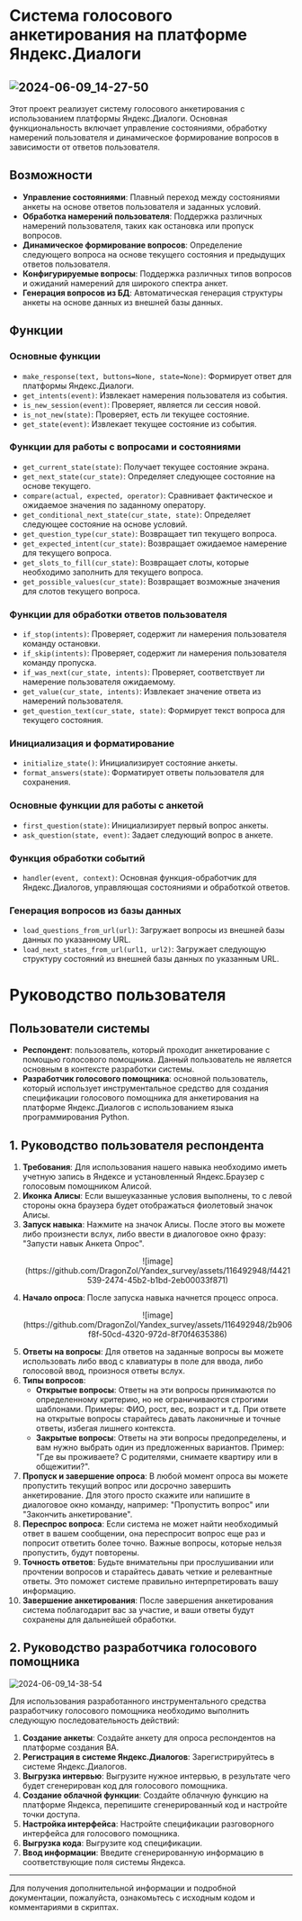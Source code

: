 # Система голосового анкетирования на платформе Яндекс.Диалоги

## ![2024-06-09_14-27-50](https://github.com/DragonZol/Yandex_survey/assets/116492948/3d6bc18e-5b47-4535-b508-b57884d155d0)

Этот проект реализует систему голосового анкетирования с использованием платформы Яндекс.Диалоги. Основная функциональность включает управление состояниями, обработку намерений пользователя и динамическое формирование вопросов в зависимости от ответов пользователя.

## Возможности

- **Управление состояниями**: Плавный переход между состояниями анкеты на основе ответов пользователя и заданных условий.
- **Обработка намерений пользователя**: Поддержка различных намерений пользователя, таких как остановка или пропуск вопросов.
- **Динамическое формирование вопросов**: Определение следующего вопроса на основе текущего состояния и предыдущих ответов пользователя.
- **Конфигурируемые вопросы**: Поддержка различных типов вопросов и ожиданий намерений для широкого спектра анкет.
- **Генерация вопросов из БД**: Автоматическая генерация структуры анкеты на основе данных из внешней базы данных.

## Функции

### Основные функции

- `make_response(text, buttons=None, state=None)`: Формирует ответ для платформы Яндекс.Диалоги.
- `get_intents(event)`: Извлекает намерения пользователя из события.
- `is_new_session(event)`: Проверяет, является ли сессия новой.
- `is_not_new(state)`: Проверяет, есть ли текущее состояние.
- `get_state(event)`: Извлекает текущее состояние из события.

### Функции для работы с вопросами и состояниями

- `get_current_state(state)`: Получает текущее состояние экрана.
- `get_next_state(cur_state)`: Определяет следующее состояние на основе текущего.
- `compare(actual, expected, operator)`: Сравнивает фактическое и ожидаемое значения по заданному оператору.
- `get_conditional_next_state(cur_state, state)`: Определяет следующее состояние на основе условий.
- `get_question_type(cur_state)`: Возвращает тип текущего вопроса.
- `get_expected_intent(cur_state)`: Возвращает ожидаемое намерение для текущего вопроса.
- `get_slots_to_fill(cur_state)`: Возвращает слоты, которые необходимо заполнить для текущего вопроса.
- `get_possible_values(cur_state)`: Возвращает возможные значения для слотов текущего вопроса.

### Функции для обработки ответов пользователя

- `if_stop(intents)`: Проверяет, содержит ли намерения пользователя команду остановки.
- `if_skip(intents)`: Проверяет, содержит ли намерения пользователя команду пропуска.
- `if_was_next(cur_state, intents)`: Проверяет, соответствует ли намерение пользователя ожидаемому.
- `get_value(cur_state, intents)`: Извлекает значение ответа из намерений пользователя.
- `get_question_text(cur_state, state)`: Формирует текст вопроса для текущего состояния.

### Инициализация и форматирование

- `initialize_state()`: Инициализирует состояние анкеты.
- `format_answers(state)`: Форматирует ответы пользователя для сохранения.

### Основные функции для работы с анкетой

- `first_question(state)`: Инициализирует первый вопрос анкеты.
- `ask_question(state, event)`: Задает следующий вопрос в анкете.

### Функция обработки событий

- `handler(event, context)`: Основная функция-обработчик для Яндекс.Диалогов, управляющая состояниями и обработкой ответов.

### Генерация вопросов из базы данных

- `load_questions_from_url(url)`: Загружает вопросы из внешней базы данных по указанному URL.
- `load_next_states_from_url(url1, url2)`: Загружает следующую структуру состояний из внешней базы данных по указанным URL.

# Руководство пользователя

## Пользователи системы

- **Респондент**: пользователь, который проходит анкетирование с помощью голосового помощника. Данный пользователь не является основным в контексте разработки системы.
- **Разработчик голосового помощника**: основной пользователь, который использует инструментальное средство для создания спецификации голосового помощника для анкетирования на платформе Яндекс.Диалогов с использованием языка программирования Python.

## 1. Руководство пользователя респондента

1. **Требования**: Для использования нашего навыка необходимо иметь учетную запись в Яндексе и установленный Яндекс.Браузер с голосовым помощником Алисой.
2. **Иконка Алисы**: Если вышеуказанные условия выполнены, то с левой стороны окна браузера будет отображаться фиолетовый значок Алисы.
3. **Запуск навыка**: Нажмите на значок Алисы. После этого вы можете либо произнести вслух, либо ввести в диалоговое окно фразу: "Запусти навык Анкета Опрос".
   <p align="center">
   ![image](https://github.com/DragonZol/Yandex_survey/assets/116492948/f4421539-2474-45b2-b1bd-2eb00033f871)
   </p>
4. **Начало опроса**: После запуска навыка начнется процесс опроса.
   <p align="center">
   ![image](https://github.com/DragonZol/Yandex_survey/assets/116492948/2b906f8f-50cd-4320-972d-8f70f4635386)
   </p>
5. **Ответы на вопросы**: Для ответов на заданные вопросы вы можете использовать либо ввод с клавиатуры в поле для ввода, либо голосовой ввод, произнося ответы вслух.
6. **Типы вопросов**:
    - **Открытые вопросы**: Ответы на эти вопросы принимаются по определенному критерию, но не ограничиваются строгими шаблонами. Примеры: ФИО, рост, вес, возраст и т.д. При ответе на открытые вопросы старайтесь давать лаконичные и точные ответы, избегая лишнего контекста.
    - **Закрытые вопросы**: Ответы на эти вопросы предопределены, и вам нужно выбрать один из предложенных вариантов. Пример: "Где вы проживаете? С родителями, снимаете квартиру или в общежитии?".
7. **Пропуск и завершение опроса**: В любой момент опроса вы можете пропустить текущий вопрос или досрочно завершить анкетирование. Для этого просто скажите или напишите в диалоговое окно команду, например: "Пропустить вопрос" или "Закончить анкетирование".
8. **Переспрос вопроса**: Если система не может найти необходимый ответ в вашем сообщении, она переспросит вопрос еще раз и попросит ответить более точно. Важные вопросы, которые нельзя пропустить, будут повторены.
9. **Точность ответов**: Будьте внимательны при прослушивании или прочтении вопросов и старайтесь давать четкие и релевантные ответы. Это поможет системе правильно интерпретировать вашу информацию.
10. **Завершение анкетирования**: После завершения анкетирования система поблагодарит вас за участие, и ваши ответы будут сохранены для дальнейшей обработки.

## 2. Руководство разработчика голосового помощника

![2024-06-09_14-38-54](https://github.com/DragonZol/Yandex_survey/assets/116492948/0120cb3c-5a55-4e6b-ae74-2478c12d2bfa)

Для использования разработанного инструментального средства разработчику голосового помощника необходимо выполнить следующую последовательность действий:

1. **Создание анкеты**: Создайте анкету для опроса респондентов на платформе создания ВА.
2. **Регистрация в системе Яндекс.Диалогов**: Зарегистрируйтесь в системе Яндекс.Диалогов.
3. **Выгрузка интервью**: Выгрузите нужное интервью, в результате чего будет сгенерирован код для голосового помощника.
4. **Создание облачной функции**: Создайте облачную функцию на платформе Яндекса, перепишите сгенерированный код и настройте точки доступа.
5. **Настройка интерфейса**: Настройте спецификации разговорного интерфейса для голосового помощника.
6. **Выгрузка кода**: Выгрузите код спецификации.
7. **Ввод информации**: Введите сгенерированную информацию в соответствующие поля системы Яндекса.

---

Для получения дополнительной информации и подробной документации, пожалуйста, ознакомьтесь с исходным кодом и комментариями в скриптах.

